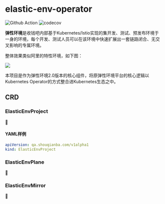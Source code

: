 # elastic-env-operator

![Github Action](https://github.com/WoSai/elastic-env-operator/workflows/.github/workflows/main.yml/badge.svg) 
![codecov](https://codecov.io/gh/WoSai/elastic-env-operator/branch/master/graph/badge.svg)


**弹性环境**是收钱吧内部基于Kubernetes/Istio实现的集开发、测试、预发布环境于一身的环境，每个开发、测试人员可以在该环境中快速扩展出一套链路闭合、无交叉影响的专属环境。

整体效果类似阿里的特性环境，如下图：

![](https://cdn.ancii.com/article/image/v1/ez/Ju/_m/m_JzueHnNG9dtZ-kWJtDtXuQlTGSxuOADzMMhiO2UACYuHTbZLUD4F972VqqlXugLNwCHTQ5r54fuKH1ONqw939cnN5NncBb0UYUQwKy5us.jpg)

本项目是作为弹性环境2.0版本的核心组件，将原弹性环境平台的核心逻辑以Kubernetes Operator的方式整合进Kubernetes生态之中。

## CRD

### ElasticEnvProject

🍺

#### YAML样例

```yaml
apiVersion: qa.shouqianba.com/v1alpha1
kind: ElasticEnvProject
```

### ElasticEnvPlane

🍺

### ElasticEnvMirror

🍺
